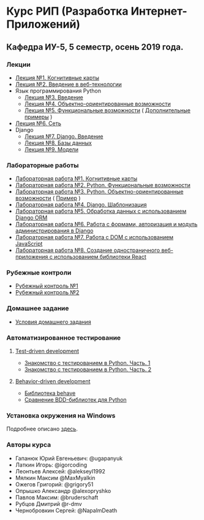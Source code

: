 ﻿# Курс РИП (Разработка Интернет-Приложений) 
## Кафедра ИУ-5, 5 семестр, осень 2019 года. 


### Лекции

 * [Лекция №1. Когнитивные карты](https://github.com/iu5team/iu5web-fall-2019/wiki/concept_maps)
 * [Лекция №2. Введение в веб-технологии](https://ugapanyuk.github.io/data/lect_intro.pdf)
 * Язык программирования Python
   * [Лекция №3. Введение](https://docs.google.com/presentation/d/1GPU_ZRpMBL-31poOgjKHzRALKyA1eNHFgYUAYd1zcDM/edit?usp=sharing)
   * [Лекция №4. Объектно-ориентированные возможности](https://docs.google.com/presentation/d/1fqQv35Gz4RElPvoR-1G79vkBg7l1aHayMBH45Z-IVtU/edit#slide=id.p)
   * [Лекция №5. Функциональные возможности](https://docs.google.com/presentation/d/1DYpAi-BYJDXX5_gN1ljJB16hb_lL5yvE7xmfZoXqOgc/edit?usp=sharing) ( [Дополнительные примеры](https://nbviewer.jupyter.org/github/iu5team/iu5web-fall-2019/blob/master/notebooks/python_examples.ipynb) )
 * [Лекция №6. Сеть](https://docs.google.com/presentation/d/1mlU2fNaqo3JAnalJ_bT9aq3qrQ1QZmDDBrWiuJ2Ffqw/edit?usp=sharing)
 * Django
   * [Лекция №7. Django. Введение](https://docs.google.com/presentation/d/1joel6Jn8JAdCkbwxPQkEiDCmycBDFd-P7lqekOQa7fY/edit?usp=sharing)
   * [Лекция №8. Базы данных](https://docs.google.com/presentation/d/1BAr9AAATUQyJOWw0jYpPYHUzVu0hzP_UO91GLDvQhMo/edit?usp=sharing)
   * [Лекция №9. Модели](https://docs.google.com/presentation/d/1Dr2m1Gdn3PfxQajhMG8qXguCsvYMWIU4Bdqp9418rFc/edit?usp=sharing)
 

### Лабораторные работы 
 
 * [Лабораторная работа №1. Когнитивные карты](https://docs.google.com/document/d/1rjBai3gXuVcYie3QIyMVEsfO9TpUOtq3Gg6QgZzV_Cw/edit?usp=sharing)
 * [Лабораторная работа №2. Python. Функциональные возможности](https://docs.google.com/document/d/1aSWeBivbn1kVZsowpsnGJZDF_E68KAS1vXxWg2Kh6GQ/edit?usp=sharing)
 * [Лабораторная работа №3. Python. Объектно-ориентированные возможности](https://docs.google.com/document/d/1Cr_ijD3sWv0N0xE3rHiJaT4H5D7L8mKcLFqSa9d6Aco/edit?usp=sharing) ( [Пример](examples/lab_python_oop) )
 * [Лабораторная работа №4. Django. Шаблонизация](https://docs.google.com/document/d/1b2PuHdqYK89d0MPAEcAl6dmSYB55jepJxBrd7Ub0kY8/edit?usp=sharing)
 * [Лабораторная работа №5. Обработка данных с использованием Django ORM](https://docs.google.com/document/d/1oxeT-8BEdYHkN64gmGoQscpb_jC3CSfmoN294ah-jeU/edit?usp=sharing)
 * [Лабораторная работа №6. Работа с формами, авторизация и модуль администрирования в Django](https://docs.google.com/document/d/1C7l2FxjkvGTZrMDRGarKChn-Q6iYflRfvVKmYo4B960/edit?usp=sharing)
 * [Лабораторная работа №7. Работа с DOM с использованием JavaScript](https://docs.google.com/document/d/18LHfo-iaQ7_LLQy7X3Xcweurugt0EdILF7uOSBakzwc/edit?usp=sharing)
 * [Лабораторная работа №8. Создание одностраничного веб-приложения с использованием библиотеки React](https://docs.google.com/document/d/1Vp1GFbJIgMXRe55X6axrg7SpSUXoUnHXO4IdvrPWPYk/edit?usp=sharing)


### Рубежные контроли
 * [Рубежный контроль №1](https://docs.google.com/document/d/1z3UrITgJh-jcTHU4-5pklkWJf8Yq9g4-7eJO1VmMvfo/edit?usp=sharing)
 * [Рубежный контроль №2](https://docs.google.com/document/d/16O6sDAG5ijtkvXxyQh1Yr4NWOuQQWSn_cxGyXRtURuw/edit?usp=sharing)


### Домашнее задание 
 * [Условия домашнего задания](https://docs.google.com/document/d/1m4TtODauMTDfd9cHuo7VX0AiQw8nYsPUWMPjVKxIBc8/edit?usp=sharing)


### Автоматизированное тестирование 

1. [Test-driven development](https://ru.wikipedia.org/wiki/%D0%A0%D0%B0%D0%B7%D1%80%D0%B0%D0%B1%D0%BE%D1%82%D0%BA%D0%B0_%D1%87%D0%B5%D1%80%D0%B5%D0%B7_%D1%82%D0%B5%D1%81%D1%82%D0%B8%D1%80%D0%BE%D0%B2%D0%B0%D0%BD%D0%B8%D0%B5)
   * [Знакомство с тестированием в Python. Часть. 1](https://habr.com/ru/company/otus/blog/433358/)
   * [Знакомство с тестированием в Python. Часть. 2](https://habr.com/ru/company/otus/blog/433572/)

2. [Behavior-driven development](https://ru.wikipedia.org/wiki/BDD_(%D0%BF%D1%80%D0%BE%D0%B3%D1%80%D0%B0%D0%BC%D0%BC%D0%B8%D1%80%D0%BE%D0%B2%D0%B0%D0%BD%D0%B8%D0%B5))
   * [Библиотека behave](https://github.com/behave/behave)
   * [Сравнение BDD-библиотек для Python](https://automationpanda.com/2019/04/02/python-bdd-framework-comparison/)

### Установка окружения на Windows

Подробнее описано [здесь](https://github.com/iu5team/iu5web/blob/master/manual_install.md).

### Авторы курса
* Гапанюк Юрий Евгеньевич: @ugapanyuk
* Латкин Игорь: @igorcoding
* Леонтьев Алексей: @alekseyl1992
* Мялкин Максим @MaxMyalkin
* Ожегов Григорий: @grigory51
* Опрышко Александр @alexopryshko
* Павлов Максим: @bruderschaft
* Рубцов Дмитрий @r-dmv
* Чернобровкин Сергей: @NapalmDeath

